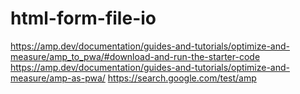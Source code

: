 # html-form-file-io

https://amp.dev/documentation/guides-and-tutorials/optimize-and-measure/amp_to_pwa/#download-and-run-the-starter-code
https://amp.dev/documentation/guides-and-tutorials/optimize-and-measure/amp-as-pwa/
https://search.google.com/test/amp
